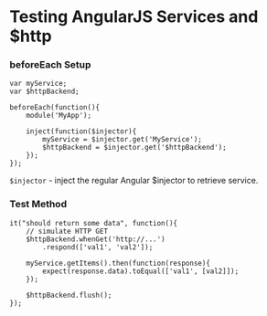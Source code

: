 # Testing AngularJS Services and $http
### beforeEach Setup
```
var myService;
var $httpBackend;

beforeEach(function(){
    module('MyApp');

    inject(function($injector){
        myService = $injector.get('MyService');
        $httpBackend = $injector.get('$httpBackend');
    });
});
```
`$injector` - inject the regular Angular $injector to retrieve service.

### Test Method
```
it("should return some data", function(){
    // simulate HTTP GET
    $httpBackend.whenGet('http://...')
        .respond(['val1', 'val2']);

    myService.getItems().then(function(response){
        expect(response.data).toEqual(['val1', [val2]]);
    });

    $httpBackend.flush();
});
```